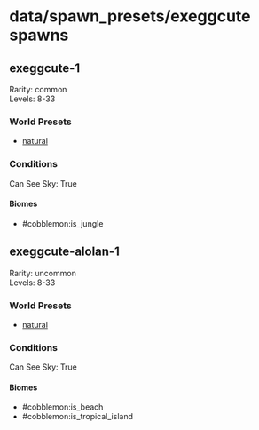 # data/spawn_presets/exeggcute spawns  
  
## exeggcute-1  
Rarity: common  
Levels: 8-33  
  
### World Presets  
* [natural](/data/spawn_data/natural.md)  
  
### Conditions  
Can See Sky: True  
  
#### Biomes  
  * #cobblemon:is_jungle
  
  
## exeggcute-alolan-1  
Rarity: uncommon  
Levels: 8-33  
  
### World Presets  
* [natural](/data/spawn_data/natural.md)  
  
### Conditions  
Can See Sky: True  
  
#### Biomes  
  * #cobblemon:is_beach
  * #cobblemon:is_tropical_island
  
